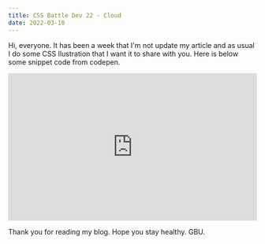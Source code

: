 ```yaml
---
title: CSS Battle Dev 22 - Cloud 
date: 2022-03-10 
---
```


Hi, everyone. It has been a week that I'm not update my article and as usual I do some CSS Ilustration that I want it to share with you. Here is below some snippet code from codepen.

<iframe height="300" style="width: 100%;" scrolling="no" title="cloud #cssbattledev" src="https://codepen.io/e1nzb3rn/embed/RwgzKqB?default-tab=html%2Cresult" frameborder="no" loading="lazy" allowtransparency="true" allowfullscreen="true">
  See the Pen <a href="https://codepen.io/e1nzb3rn/pen/RwgzKqB">
  cloud #cssbattledev</a> by Aulia Mahardika (<a href="https://codepen.io/e1nzb3rn">@e1nzb3rn</a>)
  on <a href="https://codepen.io">CodePen</a>.
</iframe>

Thank you for reading my blog. Hope you stay healthy. GBU.

